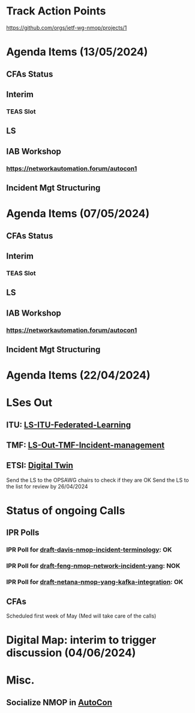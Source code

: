 # Track Action Points

https://github.com/orgs/ietf-wg-nmop/projects/1

# Agenda Items (13/05/2024)

## CFAs Status
## Interim
### TEAS Slot
## LS
## IAB Workshop
### https://networkautomation.forum/autocon1
## Incident Mgt Structuring

# Agenda Items (07/05/2024)

## CFAs Status
## Interim
### TEAS Slot
## LS
## IAB Workshop
### https://networkautomation.forum/autocon1
## Incident Mgt Structuring


# Agenda Items (22/04/2024)

# LSes Out

## ITU: [LS-ITU-Federated-Learning](https://github.com/ietf-wg-nmop/Liaison-Statements-Out/blob/main/LS-ITU-Federated-Learning-rev%20042024.md)
## TMF: [LS-Out-TMF-Incident-management](https://github.com/ietf-wg-nmop/Liaison-Statements-Out/blob/main/LS-Out-TMF-Incident-management-rev%20042024.md)
## ETSI: [Digital Twin](https://github.com/ietf-wg-nmop/Liaison-Statements-Out/blob/main/LS-Out-ETSI-ZTM-rev%20042024.md)

Send the LS to the OPSAWG chairs to check if they are OK
Send the LS to the list for review by 26/04/2024

# Status of ongoing Calls

## IPR Polls
### IPR Poll for [draft-davis-nmop-incident-terminology](https://github.com/ietf-wg-nmop/Logistic/blob/main/ipr-poll-cfa/draft-davis-nmop-incident-terminology.md): OK
### IPR Poll for [draft-feng-nmop-network-incident-yang](https://github.com/ietf-wg-nmop/Logistic/blob/main/ipr-poll-cfa/draft-feng-nmop-network-incident-yang.md): NOK
### IPR Poll for [draft-netana-nmop-yang-kafka-integration](https://github.com/ietf-wg-nmop/Logistic/blob/main/ipr-poll-cfa/draft-netana-nmop-yang-kafka-integration.md): OK

## CFAs

Scheduled first week of May (Med will take care of the calls)

# Digital Map: interim to trigger discussion (04/06/2024)

# Misc.

## Socialize NMOP in [AutoCon](https://networkautomation.forum/autocon1)
